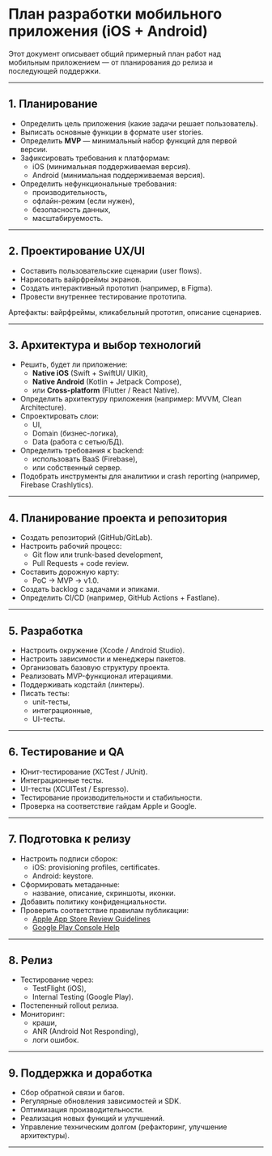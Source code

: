 # План разработки мобильного приложения (iOS + Android)

Этот документ описывает общий примерный план работ над мобильным приложением — от планирования до релиза и последующей поддержки.

---

## 1. Планирование

- Определить цель приложения (какие задачи решает пользователь).
- Выписать основные функции в формате user stories.
- Определить **MVP** — минимальный набор функций для первой версии.
- Зафиксировать требования к платформам:
  - iOS (минимальная поддерживаемая версия).
  - Android (минимальная поддерживаемая версия).
- Определить нефункциональные требования:
  - производительность,
  - офлайн-режим (если нужен),
  - безопасность данных,
  - масштабируемость.

---

## 2. Проектирование UX/UI

- Составить пользовательские сценарии (user flows).
- Нарисовать вайрфреймы экранов.
- Создать интерактивный прототип (например, в Figma).
- Провести внутреннее тестирование прототипа.

Артефакты: вайрфреймы, кликабельный прототип, описание сценариев.

---

## 3. Архитектура и выбор технологий

- Решить, будет ли приложение:
  - **Native iOS** (Swift + SwiftUI/ UIKit),
  - **Native Android** (Kotlin + Jetpack Compose),
  - или **Cross-platform** (Flutter / React Native).
- Определить архитектуру приложения (например: MVVM, Clean Architecture).
- Спроектировать слои:
  - UI,
  - Domain (бизнес-логика),
  - Data (работа с сетью/БД).
- Определить требования к backend:
  - использовать BaaS (Firebase),
  - или собственный сервер.
- Подобрать инструменты для аналитики и crash reporting (например, Firebase Crashlytics).

---

## 4. Планирование проекта и репозитория

- Создать репозиторий (GitHub/GitLab).
- Настроить рабочий процесс:
  - Git flow или trunk-based development,
  - Pull Requests + code review.
- Составить дорожную карту:
  - PoC → MVP → v1.0.
- Создать backlog с задачами и эпиками.
- Определить CI/CD (например, GitHub Actions + Fastlane).

---

## 5. Разработка

- Настроить окружение (Xcode / Android Studio).
- Настроить зависимости и менеджеры пакетов.
- Организовать базовую структуру проекта.
- Реализовать MVP-функционал итерациями.
- Поддерживать кодстайл (линтеры).
- Писать тесты:
  - unit-тесты,
  - интеграционные,
  - UI-тесты.

---

## 6. Тестирование и QA

- Юнит-тестирование (XCTest / JUnit).
- Интеграционные тесты.
- UI-тесты (XCUITest / Espresso).
- Тестирование производительности и стабильности.
- Проверка на соответствие гайдам Apple и Google.

---

## 7. Подготовка к релизу

- Настроить подписи сборок:
  - iOS: provisioning profiles, certificates.
  - Android: keystore.
- Сформировать метаданные:
  - название, описание, скриншоты, иконки.
- Добавить политику конфиденциальности.
- Проверить соответствие правилам публикации:
  - [Apple App Store Review Guidelines](https://developer.apple.com/app-store/review/guidelines/)
  - [Google Play Console Help](https://support.google.com/googleplay/android-developer/)

---

## 8. Релиз

- Тестирование через:
  - TestFlight (iOS),
  - Internal Testing (Google Play).
- Постепенный rollout релиза.
- Мониторинг:
  - краши,
  - ANR (Android Not Responding),
  - логи ошибок.

---

## 9. Поддержка и доработка

- Сбор обратной связи и багов.
- Регулярные обновления зависимостей и SDK.
- Оптимизация производительности.
- Реализация новых функций и улучшений.
- Управление техническим долгом (рефакторинг, улучшение архитектуры).

---
